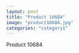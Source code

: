 ```yaml
---
layout: post
title: "Product 10684"
image: "product10684.jpg"
categories: "category1"
---
```

Product 10684
